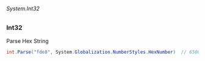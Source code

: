 ###### System.Int32
### Int32

Parse Hex String
``` csharp
int.Parse("fde8", System.Globalization.NumberStyles.HexNumber)  // 65000
```
